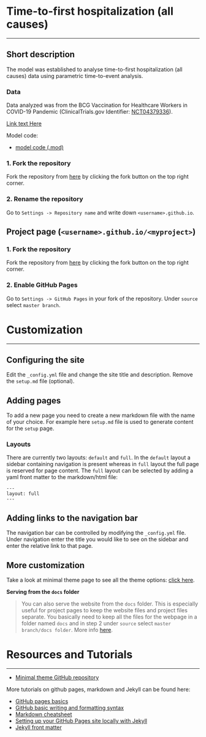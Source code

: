 # Time-to-first hospitalization (all causes)
-------------------------

## Short description

The model was established to analyse time-to-first hospitalization (all causes) data using parametric time-to-event analysis.

### Data

Data analyzed was from the BCG Vaccination for Healthcare Workers in COVID-19 Pandemic (ClinicalTrials.gov Identifier: [NCT04379336](https://clinicaltrials.gov/ct2/show/NCT04379336)).

[Link text Here](test)



Model code:
  - [model code (.mod)](https://github.com/LaurynasMockeliunas/lm.github.io/blob/6df2992b52baa04133f7197f05bf54378cdd3bb2/hospitalization_TTE/Executable_TTE_hospitalization_BCG_only.mod)

### 1. Fork the repository
Fork the repository from [here](https://github.com/kbsezginel/gh-pages-template) by clicking the fork button on the top right corner.

### 2. Rename the repository
Go to `Settings -> Repository name` and write down `<username>.github.io`.

## Project page (`<username>.github.io/<myproject>`)

### 1. Fork the repository
Fork the repository from [here](https://github.com/kbsezginel/gh-pages-template) by clicking the fork button on the top right corner.

### 2. Enable GitHub Pages
Go to `Settings -> GitHub Pages` in your fork of the repository.
Under `source` select `master branch`.

# Customization
-------------------------

## Configuring the site
Edit the `_config.yml` file and change the site title and description.
Remove the `setup.md` file (optional).

## Adding pages
To add a new page you need to create a new markdown file with the name of your choice.
For example here `setup.md` file is used to generate content for the `setup` page.

### Layouts
There are currently two layouts: `default` and `full`.
In the `default` layout a sidebar containing navigation is present whereas in `full` layout the full page is reserved for page content.
The `full` layout can be selected by adding a yaml front matter to the markdown/html file:
```
---
layout: full
---
```

## Adding links to the navigation bar
The navigation bar can be controlled by modifying the `_config.yml` file.
Under navigation enter the title you would like to see on the sidebar and enter the relative link to that page.

## More customization
Take a look at minimal theme page to see all the theme options: [click here](https://pages-themes.github.io/minimal/).

**Serving from the `docs` folder**
> You can also serve the website from the `docs` folder. This is especially useful for project pages to keep the website files and project files separate. You basically need to keep all the files for the webpage in a folder named `docs` and in step 2 under `source` select `master branch/docs folder`. More info [here](https://help.github.com/articles/configuring-a-publishing-source-for-github-pages/).

# Resources and Tutorials
-------------------------

- [Minimal theme GitHub repository](https://github.com/pages-themes/minimal)

More tutorials on github pages, markdown and Jekyll can be found here:
- [GitHub pages basics](https://help.github.com/categories/github-pages-basics/)
- [GitHub basic writing and formatting syntax](https://help.github.com/articles/basic-writing-and-formatting-syntax/)
- [Markdown cheatsheet](https://github.com/adam-p/markdown-here/wiki/Markdown-Cheatsheet)
- [Setting up your GitHub Pages site locally with Jekyll](https://help.github.com/articles/setting-up-your-github-pages-site-locally-with-jekyll/)
- [Jekyll front matter](https://jekyllrb.com/docs/frontmatter/)
